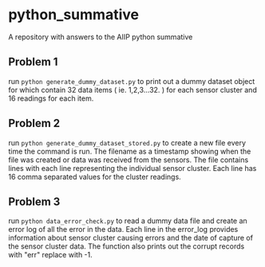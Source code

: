 # python_summative
A repository with answers to the AIIP python summative

## Problem 1
run `python generate_dummy_dataset.py` to print out a dummy dataset object for which contain 32 data items ( ie. 1,2,3...32. ) for each sensor cluster and 16 readings for each item.

## Problem 2
run `python generate_dummy_dataset_stored.py` to create a new file every time the command is run. The filename as a timestamp showing when the file was created or data was received from the sensors. The file contains lines with each line representing the individual sensor cluster. Each line has 16 comma separated values for the cluster readings.

## Problem 3
run `python data_error_check.py` to read a dummy data file and create an error log of all the error in the data. Each line in the error_log provides information about sensor cluster causing errors and the date of capture of the sensor cluster data. The function also prints out the corrupt records with "err" replace with -1.
